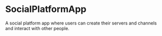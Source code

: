 # SocialPlatformApp
A social platform app where users can create their servers and channels and interact with other people.
